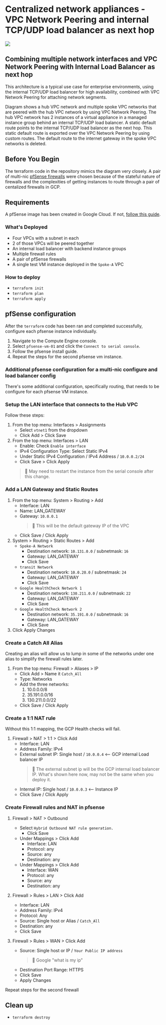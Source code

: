 # Centralized network appliances - VPC Network Peering and internal TCP/UDP load balancer as next hop

![](https://cloud.google.com/architecture/images/arch-centralized-network-8.svg)

## Combining multiple network interfaces and VPC Network Peering with Internal Load Balancer as next hop

This architecture is a typical use case for enterprise environments, using the internal TCP/UDP load balancer for high availability, combined with VPC Network Peering for attaching network segments.

Diagram shows a hub VPC network and multiple spoke VPC networks that are peered with the hub VPC network by using VPC Network Peering. The hub VPC network has 2 instances of a virtual appliance in a managed instance group behind an internal TCP/UDP load balancer. A static default route points to the internal TCP/UDP load balancer as the next hop. This static default route is exported over the VPC Network Peering by using custom routes. The default route to the internet gateway in the spoke VPC networks is deleted.

## Before You Begin

The terraform code in the repository mimics the diagram very closely. A pair of multi-nic [pfSense firewalls](https://www.pfsense.org/) were chosen because of the stateful nature of firewalls and the complexities of getting instances to route through a pair of centalized firewalls in GCP.

## Requirements

A pfSense image has been created in Google Cloud. If not, [follow this guide](../pfsense/README.MD).

### What's Deployed

* Four VPCs with a subnet in each
* 2 of those VPCs will be peered together
* An internal load balancer with backend instance groups
* Multiple firewall rules
* A pair of pfSense firewalls
* A single test VM instance deployed in the `Spoke-A` VPC

### How to deploy

* `terraform init`
* `terraform plan`
* `terraform apply`

## pfSense configuration

After the `terraform` code has been ran and completed successfully, configure each pfsense instance individually.

1. Navigate to the Compute Engine console.
1. Select `pfsense-vm-01` and click the `Connect to serial console`.
1. Follow the pfsense install guide.
1. Repeat the steps for the second pfsense vm instance.

### Additional pfsense configuration for a multi-nic configure and load balancer config

There's some additional configuration, specifically routing, that needs to be configure for each pfsense VM instance.

### Setup the LAN interface that connects to the Hub VPC

Follow these steps:

1. From the top menu: Interfaces > Assignments 
    * Select `vtnet1` from the dropdown
    * Click Add > Click Save
1. From the top menu: Interfaces > LAN
    * Enable: Check `Enable interface`
    * IPv4 Configuration Type: Select Static IPv4
    * Under Static IPv4 Configuration / IPv4 Address / `10.0.0.2/24`
    * Click Save > Click Apply
    >:notebook: May need to restart the instance from the serial console after this change.

### Add a LAN Gateway and Static Routes

1. From the top menu: System > Routing > Add
    * Interface: LAN
    * Name: LAN_GATEWAY
    * Gateway: `10.0.0.1`
        >:notebook: This will be the default gateway IP of the VPC
    * Click Save / Click Apply
1. System > Routing > Static Routes > Add
    * `Spoke-A Network`
        * Destination network: `10.131.0.0` / subnetmask: `16`
        * Gateway: LAN_GATEWAY
        * Click Save
    * `transit Network`
        * Destination network: `10.0.20.0` / subnetmask: `24`
        * Gateway: LAN_GATEWAY
        * Click Save
    * `Google HealthCheck Network 1`
        * Destination network: `130.211.0.0` / subnetmask: `22`
        * Gateway: LAN_GATEWAY
        * Click Save
    * `Google HealthCheck Network 2`
        * Destination network: `35.191.0.0` / subnetmask: `16`
        * Gateway: LAN_GATEWAY
        * Click Save
1. Click Apply Changes

### Create a Catch All Alias

Creating an alias will allow us to lump in some of the networks under one alias to simplify the firewall rules later.

1. From the top menu: Firewall > Aliases > IP
    * Click Add > Name it `Catch_All`
    * Type: Networks
    * Add the three networks:
        1. 10.0.0.0/8
        1. 35.191.0.0/16
        1. 130.211.0.0/22
    * Click Save / Click Apply

### Create a 1:1 NAT rule

Without this 1:1 mapping, the GCP Health checks will fail.

1. Firewall > NAT > 1:1 > Click Add
    * Interface: LAN
    * Address Family: IPv4
    * External subnet IP: Single host / `10.0.0.4` <-- GCP internal Load balancer IP
        > :notebook: The external subnet ip will be the GCP internal load balancer IP. What's shown here now, may not be the same when you deploy it.
    * Internal IP: Single host / `10.0.0.3` <-- Instance IP
    * Click Save / Click Apply

### Create Firewall rules and NAT in pfsense

1. Firewall > NAT > Outbound
    * Select `Hybrid Outbound NAT rule generation.`
        * Click Save
    * Under Mappings > Click Add
        * Interface: LAN
        * Protocol: any
        * Source: any
        * Destination: any
    * Under Mappings > Click Add
        * Interface: WAN
        * Protocol: any
        * Source: any
        * Destination: any

1. Firewall > Rules > LAN > Click Add
    * Interface: LAN
    * Address Family: IPv4
    * Protocol: Any
    * Source: Single host or Alias / `Catch_All`
    * Destination: any
    * Click Save
1. Firewall > Rules > WAN > Click Add
    * Source: Single host or IP / `Your Public IP address`
        >:notebook: Google "what is my ip"
    * Destination Port Range: HTTPS
    * Click Save
    * Apply Changes

Repeat steps for the second firewall

## Clean up

* `terraform destroy`